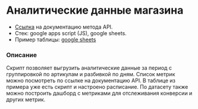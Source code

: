 # Аналитические данные магазина

- [Ссылка](https://docs.ozon.ru/api/seller/#operation/AnalyticsAPI_AnalyticsGetData) на документацию метода API.
- Стек: google apps script (JS), google sheets.
- Пример таблицы: [google sheets](https://docs.google.com/spreadsheets/d/19JaWTValfj783L9HFgP8XC-bqif_ujOeQ2DtBgUeT98/edit?usp=sharing)

### Описание

Скрипт позволяет выгрузить аналитические данные за период с группировкой по артикулам и разбивкой по дням. Список метрик можно посмотреть по ссылке на документацию API. В таблице из примера уже есть скрипт и настроено расписание. По датасету также можно построить дашборд с метриками для отслеживания конверсии и других метрик.

